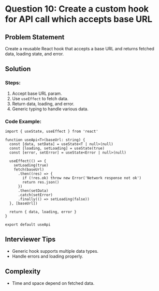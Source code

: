 # Question 10: Create a custom hook for API call which accepts base URL

## Problem Statement

Create a reusable React hook that accepts a base URL and returns fetched data, loading state, and error.

## Solution

### Steps:

1. Accept base URL param.
2. Use `useEffect` to fetch data.
3. Return data, loading, and error.
4. Generic typing to handle various data.

### Code Example:

```tsx
import { useState, useEffect } from 'react'

function useApi<T>(baseUrl: string) {
  const [data, setData] = useState<T | null>(null)
  const [loading, setLoading] = useState(true)
  const [error, setError] = useState<Error | null>(null)

  useEffect(() => {
    setLoading(true)
    fetch(baseUrl)
      .then((res) => {
        if (!res.ok) throw new Error('Network response not ok')
        return res.json()
      })
      .then(setData)
      .catch(setError)
      .finally(() => setLoading(false))
  }, [baseUrl])

  return { data, loading, error }
}

export default useApi
```

## Interviewer Tips

- Generic hook supports multiple data types.
- Handle errors and loading properly.

## Complexity

- Time and space depend on fetched data.
